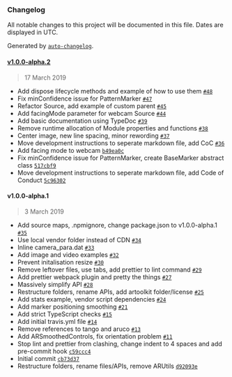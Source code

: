 ### Changelog

All notable changes to this project will be documented in this file. Dates are displayed in UTC.

Generated by [`auto-changelog`](https://github.com/CookPete/auto-changelog).

#### [v1.0.0-alpha.2](https://github.com/JamesMilnerUK/THREEAR/compare/v1.0.0-alpha.1...v1.0.0-alpha.2)

> 17 March 2019

- Add dispose lifecycle methods and example of how to use them [`#48`](https://github.com/JamesMilnerUK/THREEAR/pull/48)
- Fix minConfidence issue for PatternMarker [`#47`](https://github.com/JamesMilnerUK/THREEAR/pull/47)
- Refactor Source, add example of custom parent [`#45`](https://github.com/JamesMilnerUK/THREEAR/pull/45)
- Add facingMode parameter for webcam Source [`#44`](https://github.com/JamesMilnerUK/THREEAR/pull/44)
- Add basic documentation using TypeDoc [`#39`](https://github.com/JamesMilnerUK/THREEAR/pull/39)
- Remove runtime allocation of Module properties and functions [`#38`](https://github.com/JamesMilnerUK/THREEAR/pull/38)
- Center image, new line spacing, minor rewording [`#37`](https://github.com/JamesMilnerUK/THREEAR/pull/37)
- Move development instructions to seperate markdown file, add CoC [`#36`](https://github.com/JamesMilnerUK/THREEAR/pull/36)
- Add facing mode to webcam [`b49ea0c`](https://github.com/JamesMilnerUK/THREEAR/commit/b49ea0c1f296aa9e9fb924d98edeb201d75180ef)
- Fix minConfidence issue for PatternMarker, create BaseMarker abstract class [`517cbf9`](https://github.com/JamesMilnerUK/THREEAR/commit/517cbf95231bcd4473d0568eb29c03b9c5854b80)
- Move development instructions to seperate markdown file, add Code of Conduct [`5c96302`](https://github.com/JamesMilnerUK/THREEAR/commit/5c9630224bdc5cee3bdab576a6034e13a5ad80c4)

#### v1.0.0-alpha.1

> 3 March 2019

- Add source maps, .npmignore, change package.json to v1.0.0-alpha.1 [`#35`](https://github.com/JamesMilnerUK/THREEAR/pull/35)
- Use local vendor folder instead of CDN [`#34`](https://github.com/JamesMilnerUK/THREEAR/pull/34)
- Inline camera_para.dat [`#33`](https://github.com/JamesMilnerUK/THREEAR/pull/33)
- Add image and video examples [`#32`](https://github.com/JamesMilnerUK/THREEAR/pull/32)
-  Prevent initalisation resize  [`#30`](https://github.com/JamesMilnerUK/THREEAR/pull/30)
- Remove leftover files, use tabs, add prettier to lint command [`#29`](https://github.com/JamesMilnerUK/THREEAR/pull/29)
- Add prettier webpack plugin and pretty the things [`#27`](https://github.com/JamesMilnerUK/THREEAR/pull/27)
- Massively simplify API [`#28`](https://github.com/JamesMilnerUK/THREEAR/pull/28)
- Restructure folders, rename APIs, add artoolkit folder/license [`#25`](https://github.com/JamesMilnerUK/THREEAR/pull/25)
- Add stats example, vendor script dependencies [`#24`](https://github.com/JamesMilnerUK/THREEAR/pull/24)
- Add marker positioning smoothing [`#21`](https://github.com/JamesMilnerUK/THREEAR/pull/21)
- Add strict TypeScript checks [`#15`](https://github.com/JamesMilnerUK/THREEAR/pull/15)
- Add initial travis.yml file [`#14`](https://github.com/JamesMilnerUK/THREEAR/pull/14)
- Remove references to tango and aruco [`#13`](https://github.com/JamesMilnerUK/THREEAR/pull/13)
- Add ARSmoothedControls, fix orientation problem [`#11`](https://github.com/JamesMilnerUK/THREEAR/pull/11)
- Stop lint and prettier from clashing, change indent to 4 spaces and add pre-commit hook [`c59ccc4`](https://github.com/JamesMilnerUK/THREEAR/commit/c59ccc490caa81e0b2d219b5f68893858d9628d4)
- Initial commit [`cb73d37`](https://github.com/JamesMilnerUK/THREEAR/commit/cb73d376286e6a0e79b1ef776663ba43e463a938)
- Restructure folders, rename files/APIs, remove ARUtils [`d92093e`](https://github.com/JamesMilnerUK/THREEAR/commit/d92093e834c410935c41aa49b33f097d73fe5d8a)
